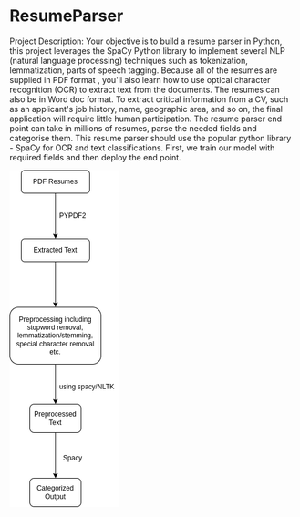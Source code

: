 # ResumeParser
Project Description: Your objective is to build a resume parser in Python, this project leverages the SpaCy Python library to implement several NLP (natural language processing) techniques such as tokenization, lemmatization, parts of speech tagging. Because all of the resumes are supplied in PDF format , you'll also learn how to use optical character recognition (OCR) to extract text from the documents. The resumes can also be in Word doc format. To extract critical information from a CV, such as an applicant's job history, name, geographic area, and so on, the final application will require little human participation. The resume parser end point can take in millions of resumes, parse the needed fields and categorise them. This resume parser should use the popular python library - SpaCy for OCR and text classifications. First, we train our model with required fields and then deploy the end point.

![Flowchart](/workflow.png "Flowchart")

